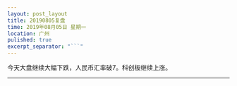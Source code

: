 ```yaml
---
layout: post_layout
title: 20190805复盘
time: 2019年08月05日 星期一
location: 广州
pulished: true
excerpt_separator: "```"
---
```



今天大盘继续大幅下跌，人民币汇率破7。科创板继续上涨。

------------------------------------------------------------------

